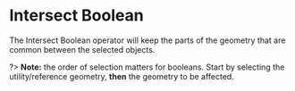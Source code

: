 # Intersect Boolean

The Intersect Boolean operator will keep the parts of the geometry that are common between the selected objects.

?> **Note:** the order of selection matters for booleans. Start by selecting the utility/reference geometry, **then** the geometry to be affected.
